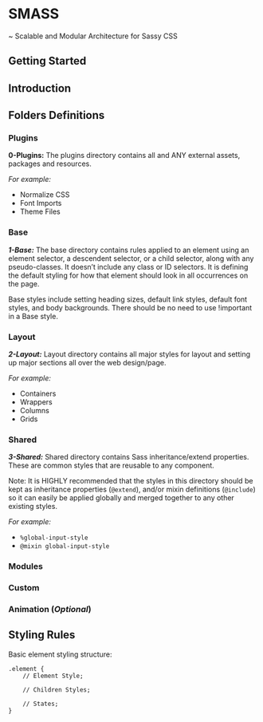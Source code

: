 # SMASS
~ Scalable and Modular Architecture for Sassy CSS

## Getting Started

## Introduction

## Folders Definitions

### Plugins
**0-Plugins:** The plugins directory contains all and ANY external assets, packages and resources.

_For example:_
- Normalize CSS
- Font Imports
- Theme Files

### Base
_**1-Base:**_ The base directory contains rules applied to an element using an element selector, a descendent selector, or a child selector, along with any pseudo-classes. It doesn’t include any class or ID selectors. It is defining the default styling for how that element should look in all occurrences on the page. 

Base styles include setting heading sizes, default link styles, default font styles, and body backgrounds. There should be no need to use !important in a Base style.

### Layout
_**2-Layout:**_ Layout directory contains all major styles for layout and setting up major sections all over the web design/page.

_For example:_
- Containers
- Wrappers
- Columns
- Grids

### Shared
_**3-Shared:**_ Shared directory contains Sass inheritance/extend properties. These are common styles that are reusable to any component.

Note: It is HIGHLY recommended that the styles in this directory should be kept as inheritance properties (```@extend```), and/or mixin definitions (```@include```) so it can easily be applied globally and merged together to any other existing styles.

_For example:_
- ```%global-input-style```
- ```@mixin global-input-style```


### Modules

### Custom

### Animation (_Optional_)

## Styling Rules

Basic element styling structure:
```
.element {
    // Element Style;

    // Children Styles;

    // States;
}
```
